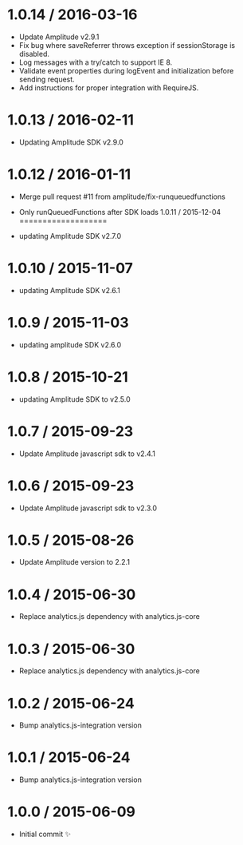 
1.0.14 / 2016-03-16
===================

  * Update Amplitude v2.9.1
  * Fix bug where saveReferrer throws exception if sessionStorage is disabled.
  * Log messages with a try/catch to support IE 8.
  * Validate event properties during logEvent and initialization before sending request.
  * Add instructions for proper integration with RequireJS.

1.0.13 / 2016-02-11
===================

  * Updating Amplitude SDK v2.9.0

1.0.12 / 2016-01-11
===================

  * Merge pull request #11 from amplitude/fix-runqueuedfunctions
  * Only runQueuedFunctions after SDK loads
1.0.11 / 2015-12-04
===================

  * updating Amplitude SDK v2.7.0

1.0.10 / 2015-11-07
===================

  * updating Amplitude SDK v2.6.1

1.0.9 / 2015-11-03
==================

  * updating amplitude SDK v2.6.0

1.0.8 / 2015-10-21
==================

  * updating Amplitude SDK to v2.5.0

1.0.7 / 2015-09-23
==================

  * Update Amplitude javascript sdk to v2.4.1

1.0.6 / 2015-09-23
==================

  * Update Amplitude javascript sdk to v2.3.0

1.0.5 / 2015-08-26
==================

  * Update Amplitude version to 2.2.1

1.0.4 / 2015-06-30
==================

  * Replace analytics.js dependency with analytics.js-core

1.0.3 / 2015-06-30
==================

  * Replace analytics.js dependency with analytics.js-core

1.0.2 / 2015-06-24
==================

  * Bump analytics.js-integration version

1.0.1 / 2015-06-24
==================

  * Bump analytics.js-integration version

1.0.0 / 2015-06-09
==================

  * Initial commit :sparkles:
